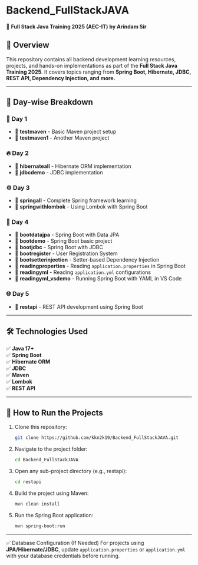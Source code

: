 # Backend_FullStackJAVA  
🚀 **Full Stack Java Training 2025 (AEC-IT) by Arindam Sir**  

## 📌 Overview  
This repository contains all backend development learning resources, projects, and hands-on implementations as part of the **Full Stack Java Training 2025**. It covers topics ranging from **Spring Boot, Hibernate, JDBC, REST API, Dependency Injection, and more.**  

---

## 📆 Day-wise Breakdown  

### 🏁 **Day 1**  
- 📂 **testmaven** - Basic Maven project setup  
- 📂 **testmaven1** - Another Maven project  

### 🔥 **Day 2**  
- 📂 **hibernateall** - Hibernate ORM implementation  
- 📂 **jdbcdemo** - JDBC implementation  

### ⚙️ **Day 3**  
- 📂 **springall** - Complete Spring framework learning  
- 📂 **springwithlombok** - Using Lombok with Spring Boot  

### 🚀 **Day 4**  
- 📂 **bootdatajpa** - Spring Boot with Data JPA  
- 📂 **bootdemo** - Spring Boot basic project  
- 📂 **bootjdbc** - Spring Boot with JDBC  
- 📂 **bootregister** - User Registration System  
- 📂 **bootsetterinjection** - Setter-based Dependency Injection  
- 📂 **readingproperties** - Reading `application.properties` in Spring Boot  
- 📂 **readingyml** - Reading `application.yml` configurations  
- 📂 **readingyml_vsdemo** - Running Spring Boot with YAML in VS Code  

### 🌐 **Day 5**  
- 📂 **restapi** - REST API development using Spring Boot  

---

## 🛠 Technologies Used  
✅ **Java 17+**  
✅ **Spring Boot**  
✅ **Hibernate ORM**  
✅ **JDBC**  
✅ **Maven**  
✅ **Lombok**  
✅ **REST API**  

---

## 🚀 How to Run the Projects  
1. Clone this repository:  
   ```bash
   git clone https://github.com/kkn2k19/Backend_FullStackJAVA.git

2. Navigate to the project folder:
   ```bash
   cd Backend_FullStackJAVA

3. Open any sub-project directory (e.g., restapi):
   ```bash
   cd restapi
4. Build the project using Maven:
   ```bash
   mvn clean install
5. Run the Spring Boot application:
   ```bash
   mvn spring-boot:run

---

✅ Database Configuration (If Needed)
For projects using **JPA/Hibernate/JDBC**, update `application.properties` or `application.yml` with your database credentials before running.

